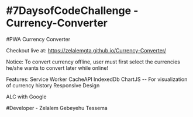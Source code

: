 # #7DaysofCodeChallenge - Currency-Converter

#PWA Currency Converter

Checkout live at: https://zelalemgta.github.io/Currency-Converter/

Notice: To convert currency offline, user must first select the currencies he/she wants to convert later while online!

Features:   Service Worker
            CacheAPI
            IndexedDb
            ChartJS -- For visualization of currency history
            Responsive Design



ALC with Google

#Developer - Zelalem Gebeyehu Tessema

